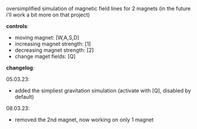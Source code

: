 oversimplified simulation of magnetic field lines for 2 magnets (in the future i'll work a bit more on that project)

**controls**:
- moving magnet: [W,A,S,D]
- increasing magnet strength: [1]
- decreasing magnet strength: [2]
- change maget fields: [Q]

**changelog**:

05.03.23:
- added the simpliest gravitation simulation (activate with [Q], disabled by default)

08.03.23:
- removed the 2nd magnet, now working on only 1 magnet
